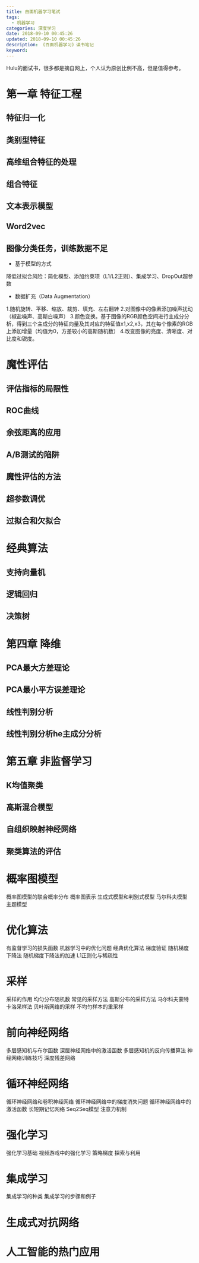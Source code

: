 ```yaml
---
title: 白面机器学习笔试
tags:
  - 机器学习
categories: 深度学习
date: 2018-09-10 00:45:26
updated: 2018-09-10 00:45:26
description: 《百面机器学习》读书笔记
keyword:
---
```


Hulu的面试书，很多都是摘自网上，个人认为原创比例不高，但是值得参考。

<!-- more -->


# 第一章 特征工程

## 特征归一化
## 类别型特征
## 高维组合特征的处理
## 组合特征
## 文本表示模型
## Word2vec
##  图像分类任务，训练数据不足


- 基于模型的方式

降低过拟合风险：简化模型、添加约束项（L1/L2正则）、集成学习、DropOut超参数


- 数据扩充（Data Augmentation） 

1.随机旋转、平移、缩放、裁剪、填充、左右翻转
2.对图像中的像素添加噪声扰动（椒盐噪声、高斯白噪声）
3.颜色变换。基于图像的RGB颜色空间进行主成分分析，得到三个主成分的特征向量及其对应的特征值x1,x2,x3，其在每个像素的RGB上添加增量（均值为0，方差较小的高斯随机数）
4.改变图像的亮度、清晰度、对比度和锐度。



# 魔性评估

## 评估指标的局限性
## ROC曲线
## 余弦距离的应用
## A/B测试的陷阱
## 魔性评估的方法
## 超参数调优
## 过拟合和欠拟合


# 经典算法

## 支持向量机
## 逻辑回归
## 决策树



# 第四章 降维

## PCA最大方差理论
## PCA最小平方误差理论
## 线性判别分析
## 线性判别分析he主成分分析

# 第五章 非监督学习

## K均值聚类
## 高斯混合模型
## 自组织映射神经网络
## 聚类算法的评估


# 概率图模型
概率图模型的联合概率分布
概率图表示
生成式模型和判别式模型
马尔科夫模型
主题模型

#  优化算法
有监督学习的损失函数
机器学习中的优化问题
经典优化算法
梯度验证
随机梯度下降法
随机梯度下降法的加速
L1正则化与稀疏性

# 采样

采样的作用
均匀分布随机数
常见的采样方法
高斯分布的采样方法
马尔科夫蒙特卡洛采样法
贝叶斯网络的采样
不均匀样本的重采样

#  前向神经网络
多层感知机与布尔函数
深层神经网络中的激活函数
多层感知机的反向传播算法
神经网络训练技巧
深度残差网络



# 循环神经网络
循环神经网络和卷积神经网络
循环神经网络中的梯度消失问题
循环神经网络中的激活函数
长短期记忆网络
Seq2Seq模型
注意力机制

# 强化学习
强化学习基础
视频游戏中的强化学习
策略梯度
探索与利用

# 集成学习
集成学习的种类
集成学习的步骤和例子

# 生成式对抗网络

# 人工智能的热门应用



